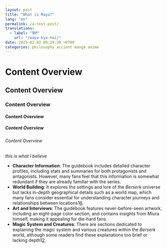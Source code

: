 ```yaml
---
layout: post
title: "What is Maya?"
lang: "en"
permalink: /a-test-post/
translations:
  - label: "हिंदी"
    url: "/maya-kya-hai/"
date: 2025-02-02 09:29:20 +0700
categories: philosophy accient manga anime
---
```


# Content Overview

## Content Overview

### Content Overview

#### Content Overview

##### Content Overview

###### Content Overview

_this is what I believe_

- **Character Information**: The guidebook includes detailed character profiles, including stats and summaries for both protagonists and antagonists. However, many fans feel that this information is somewhat redundant if they are already familiar with the series.
- **World Building**: It explores the settings and lore of the _Berserk_ universe but lacks in-depth geographical details such as a world map, which many fans consider essential for understanding character journeys and relationships between locations1[6](https://www.reddit.com/r/Berserk/comments/sm0f2y/what_is_this_berserk_official_guidebook/).
- **Art and Interviews**: The guidebook features never-before-seen artwork, including an eight-page color section, and contains insights from Miura himself, making it appealing for die-hard fans.
- **Magic System and Creatures**: There are sections dedicated to explaining the magic system and various creatures within the _Berserk_ world, although some readers find these explanations too brief or lacking depth1[2](https://www.goodreads.com/book/show/36592186-berserk-official-guidebook).
